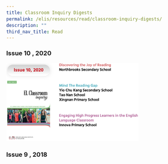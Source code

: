 ```yaml
---
title: Classroom Inquiry Digests
permalink: /elis/resources/read/classroom-inquiry-digests/
description: ""
third_nav_title: Read
---
```

### Issue 10 , 2020

<p><a href="/files/elis---el-classroom-inquiry-digest-2020_issue-10.pdf">
<img src="/images/issue%2010,%202020.png" style="width:70%">
</a></p>

### Issue 9 , 2018

